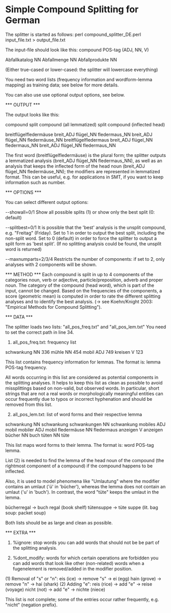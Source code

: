 # Simple Compound Splitting for German

The splitter is started as follows:
perl compound_splitter_DE.perl input_file.txt > output_file.txt

The input-file should look like this:
compound <tab> POS-tag (ADJ, NN, V)

Abfallkatalog   NN
Abfallmenge     NN
Abfallprodukte  NN

(Either true-cased or lower-cased: the splitter will lowercase everything)

You need two word lists (frequency information and wordform-lemma mapping) as training data;
see below for more details.

You can also use use optional output options, see below.


*** OUTPUT ***

The output looks like this:

compound <tab> split compound (all lemmatized) <tab> split compound (inflected head)

breitflügelfledermäuse	breit_ADJ flügel_NN fledermaus_NN	breit_ADJ flügel_NN fledermäuse_NN
breitflügelfledermaus	breit_ADJ flügel_NN fledermaus_NN	breit_ADJ flügel_NN fledermaus_NN

The first word (breitflügelfledermäuse) is the plural form; the splitter outputs a lemmatized analysis
(breit_ADJ flügel_NN fledermaus_NN), as well as an analysis that keeps the inflected form of the head
noun (breit_ADJ flügel_NN fledermäuse_NN); the modifiers are represented in lemmatized format.
This can be useful, e.g. for applications in SMT, if you want to keep information such as number.


*** OPTIONS ***

You can select different output options:

--showall=0/1
Show all possible splits (1) or show only the best split (0: default)

--splitbest=0/1
It is possible that the 'best' analysis is the unsplit compound, e.g. "Freitag" (Friday).
Set to 1 in order to output the best split, including the non-split word.
Set to 0 (default) in order to force the splitter to output a split form as 'best split'.
(If no splitting analysis could be found, the unsplit word is returned)

--maxnumparts=2/3/4
Restricts the number of components: if set to 2, only analyses with 2 components will be shown.


*** METHOD ***
Each compound is split in up to 4 components of the categories noun, verb or adjective,
particle/preposition, adverb and proper noun.
The category of the compound (head word), which is part of the input, cannot be changed.
Based on the frequencies of the components, a score (geometric mean) is computed in
order to rate the different splitting analyses and to identify the best analysis.
(-> see Koehn/Knight 2003: "Empirical Methods for Compound Splitting").


*** DATA ***

The splitter loads two lists: "all_pos_freq.txt" and "all_pos_lem.txt"
You need to set the correct path in line 34.


1) all_pos_freq.txt: frequency list

schwankung      NN      336
mühle   NN      454
mobil   ADJ     749
kreisen	V	123

This list contains frequency information for lemmas.
The format is: lemma <tab> POS-tag <tab> frequency.

All words occurring in this list are considered as potential components in the splitting analyses.
It helps to keep this list as clean as possible to avoid missplittings based on non-valid,
but observed words.
In particular, short strings that are not a real words or morphologically meaningful entities
can occur frequently due to typos or incorrect hyphenation and should be removed from this list.


2) all_pos_lem.txt: list of word forms and their respective lemma 

schwankung      NN      schwankung
schwankungen    NN      schwankung
mobiles		ADJ	mobil
mobiler		ADJ	mobil
fledermäuse     NN      fledermaus
anzeigen        V       anzeigen
bücher  	NN      buch
tüten		NN	tüte

This list maps word forms to their lemma.
The format is: word <tab> POS-tag <tab> lemma.

List (2) is needed to find the lemma of the head noun of the compound 
(the rightmost component of a compound) if the compound happens to be inflected.

Also, it is used to model phenomena like "Umlautung" where the modifier contains an umlaut
('ü' in 'bücher'), whereas the lemma does not contain an umlaut ('u' in 'buch').
In contrast, the word "tüte" keeps the umlaut in the lemma.

bücherregal -> buch regal (book shelf)
tütensuppe -> tüte suppe (lit. bag soup: packet soup)


Both lists should be as large and clean as possible.


*** EXTRA ***

1) %ignore: stop words
you can add words that should not be be part of the splitting analysis.


2) %dont_modify: words for which certain operations are forbidden
you can add words that look like other (non-related) words when a fugenelement is removed/added
in the modifier position.

(1) Removal of "s" or "n":
    eis (ice) -> remove "s" -> ei (egg)
    hain (grove) -> remove "n" -> hai (shark)
(2) Adding "e":
    reis (rice) -> add "e" -> reise (voyage)
    nicht (not) -> add "e" -> nichte (niece)

This list is not complete; some of the entries occur rather frequently, e.g. "nicht" (negation prefix).


